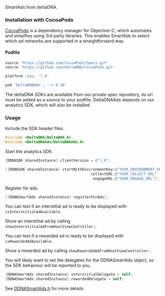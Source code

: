 SmartAds from deltaDNA.

### Installation with CocoaPods

[CocoaPods](https://cocoapods.org/) is a dependency manager for Objective-C, which automates and simplfies using 3rd party libraries.  This enables SmartAds to select which ad networks are supported in a straightforward way.

#### Podfile

```ruby
source 'https://github.com/CocoaPods/Specs.git'
source 'https://github.com/deltaDNA/CocoaPods.git'

platform :ios, '7.0'

pod 'DeltaDNAAds', '~> 0.10'
```

The deltaDNA SDKs are available from our private spec repository, its url must be added as a source to your podfile.  DeltaDNAAds depends on our analytics SDK, which will also be installed.

### Usage

Include the SDK header files.

```objective-c
#include <DeltaDNA/DeltaDNA.h>
#include <DeltaDNAAds/DeltaDNAAds.h>
```

Start the analytics SDK.

```objective-c
[DDNASDK sharedInstance].clientVersion = @"1.0";

[[DDNASDK sharedInstance] startWithEnvironmentKey:@"YOUR_ENVIRONMENT_KEY"
                                       collectURL:@"YOUR_COLLECT_URL"
                                        engageURL:@"YOUR_ENGAGE_URL"];


```

Register for ads.

```objective-c
[[DDNASmartAds sharedInstance] registerForAds];
```

You can test if an interstitial ad is ready to be displayed with `isInterstitialAdAvailable`.

Show an interstitial ad by calling `showInterstitialAdFromRootViewController:`.

You can test if a rewarded ad is ready to be displayed with `isRewardedAdAvailable`. 

Show a rewarded ad by calling `showRewardedAdFromRootViewController:`.

You will likely want to set the delegates for the DDNASmartAds object, so the SDK behaviour will be reported to you.

```objective-c
[DDNASmartAds sharedInstance].interstitialDelegate = self;
[DDNASmartAds sharedInstance].rewardedDelegate = self;
```

See [DDNASmartAds.h](https://github.com/deltaDNA/ios-smartads-sdk/blob/master/DeltaDNAAds/SmartAds/DDNASmartAds.h) for more details.
